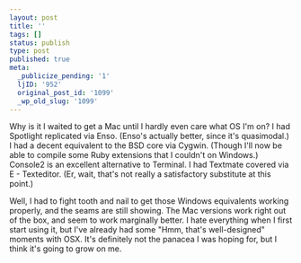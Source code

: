 ```yaml
---
layout: post
title: ''
tags: []
status: publish
type: post
published: true
meta:
  _publicize_pending: '1'
  ljID: '952'
  original_post_id: '1099'
  _wp_old_slug: '1099'
---
```

Why is it I waited to get a Mac until I hardly even care what OS I'm on?  I had Spotlight replicated via Enso.  (Enso's actually better, since it's quasimodal.)  I had a decent equivalent to the BSD core via Cygwin.  (Though I'll now be able to compile some Ruby extensions that I couldn't on Windows.)  Console2 is an excellent alternative to Terminal.  I had Textmate covered via E - Texteditor.  (Er, wait, that's not really a satisfactory substitute at this point.)

Well, I had to fight tooth and nail to get those Windows equivalents working properly, and the seams are still showing.  The Mac versions work right out of the box, and seem to work marginally better.  I hate everything when I first start using it, but I've already had some "Hmm, that's well-designed" moments with OSX.  It's definitely not the panacea I was hoping for, but I think it's going to grow on me.
